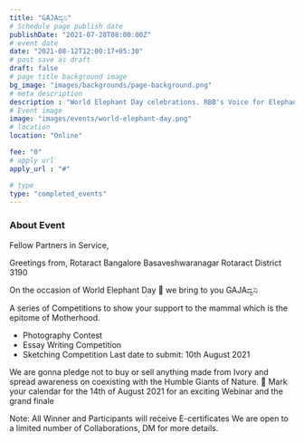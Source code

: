 ```yaml
---
title: "GAJAದ್ವನಿ"
# Schedule page publish date
publishDate: "2021-07-28T08:00:00Z"
# event date
date: "2021-08-12T12:00:17+05:30"
# post save as draft
draft: false
# page title background image
bg_image: "images/backgrounds/page-background.png"
# meta description
description : "World Elephant Day celebrations. RBB's Voice for Elephants!"
# Event image
image: "images/events/world-elephant-day.png"
# location
location: "Online"

fee: "0"
# apply url
apply_url : "#"

# type
type: "completed_events"
---
```


### About Event

Fellow Partners in Service,

Greetings from,
Rotaract Bangalore Basaveshwaranagar
Rotaract District 3190

On the occasion of World Elephant Day 🐘   we bring to you GAJAದ್ವನಿ

A series of Competitions to show your support to the mammal which is the epitome of Motherhood.
- Photography Contest
- Essay Writing Competition
- Sketching Competition
  Last date to submit: 10th August 2021

We are gonna pledge not to buy or sell anything made from Ivory and spread awareness on coexisting with the Humble Giants of Nature. 🐘
Mark your calendar for the 14th of August 2021 for an exciting Webinar and the grand finale

Note:
All Winner and Participants will receive E-certificates
We are open to a limited number of Collaborations, DM for more details.
